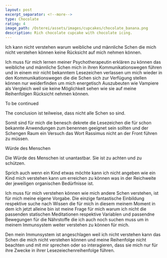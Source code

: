 ```yaml
---
layout: post
excerpt_separator: <!--more-->
type: Chocolate
rating: 4
image_path: /Osterei/assets/images/cupcakes/chocolate_banana.png
description: Rich chocolate cupcake with chocolate icing.
---
```

Ich kann nicht verstehen warum weibliche und männliche Schen die mich nicht verstehen können
keine Rücksicht auf mich nehmen können.

Ich muss für mich lernen meiner Psychotherapeutin erklären zu können das weibliche und männliche Schen
mich in ihren Kommunikationswegen führen und in einem mir nicht bekanntem Lesezeichen verlassen um mich wieder
in den Kommunikationswegen die die Schen sich zur Verfügung stellen können nur weiderfinden um mich
energetisch Auszubeuten wie Vampiere als Vergleich weil sie keine Möglichkeit sehen wie sie auf meine Reihenfolgen Rücksicht nehmen können.

To be continued

The conclusion ist teilweise, dass nicht alle Schen so sind.

Somit sind für mich die benesch dekrete die Lesezeichen die für schon bekannte Anwendungen zum benennen geeignet sein sollten
und der Schengen Raum ein Versuch das Wort Rassimus nicht an der Front führen zu müssen.

Würde des Menschen

Die Würde des Menschen ist unantastbar. Sie ist zu achten und zu schützen.

Sprich auch wenn ein Kind etwas möchte kann ich nicht angeben wie ein Kind mich verstehen kann um erreichen zu können was in
der Reichweite der jeweiligen organischen Bedürfnisse ist.

Ich muss für mich verstehen können wie mich andere Schen verstehen, ist für mich meine eigene Vorgabe.
Die einzige fantastische Einbildung respektive suche nach Wissen die für mich in diesem meinem Moment in dem ich jetzt alleine bin
ist meine Frage für mich warum ich nicht die passenden statischen Meditationen respektive Variablen und passendne Bewegungen
für die Nährstoffe die ich auch noch suchen muss um in meinem Immunsystem weiter verstehen zu können für mich.

Den mein Immunsystem ist angeschlagen weil ich nicht verstehen kann das Schen die mich nicht verstehen können und meine Reihenfolge
nicht beachten und mit mir sprechen oder so interagieren, dass sie mich nur für ihre Zwecke in ihrer Lesezeiechenreihenfolge führen.
